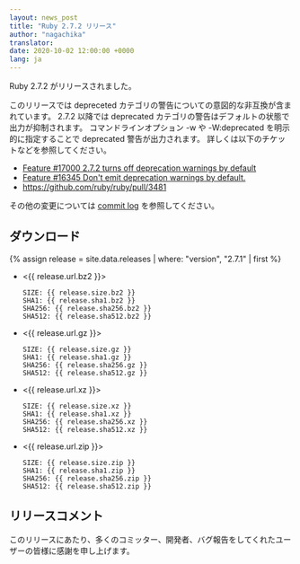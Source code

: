 ```yaml
---
layout: news_post
title: "Ruby 2.7.2 リリース"
author: "nagachika"
translator:
date: 2020-10-02 12:00:00 +0000
lang: ja
---
```


Ruby 2.7.2 がリリースされました。

このリリースでは depreceted カテゴリの警告についての意図的な非互換が含まれています。
2.7.2 以降では deprecated カテゴリの警告はデフォルトの状態で出力が抑制されます。
コマンドラインオプション -w や -W:deprecated を明示的に指定することで deprecated 警告が出力されます。
詳しくは以下のチケットなどを参照してください。


* [Feature #17000 2.7.2 turns off deprecation warnings by default](https://bugs.ruby-lang.org/issues/17000)
* [Feature #16345 Don't emit deprecation warnings by default.](https://bugs.ruby-lang.org/issues/16345)
* https://github.com/ruby/ruby/pull/3481

その他の変更については [commit log](https://github.com/ruby/ruby/compare/v2_7_1...v2_7_2) を参照してください。

## ダウンロード

{% assign release = site.data.releases | where: "version", "2.7.1" | first %}

* <{{ release.url.bz2 }}>

      SIZE: {{ release.size.bz2 }}
      SHA1: {{ release.sha1.bz2 }}
      SHA256: {{ release.sha256.bz2 }}
      SHA512: {{ release.sha512.bz2 }}

* <{{ release.url.gz }}>

      SIZE: {{ release.size.gz }}
      SHA1: {{ release.sha1.gz }}
      SHA256: {{ release.sha256.gz }}
      SHA512: {{ release.sha512.gz }}

* <{{ release.url.xz }}>

      SIZE: {{ release.size.xz }}
      SHA1: {{ release.sha1.xz }}
      SHA256: {{ release.sha256.xz }}
      SHA512: {{ release.sha512.xz }}

* <{{ release.url.zip }}>

      SIZE: {{ release.size.zip }}
      SHA1: {{ release.sha1.zip }}
      SHA256: {{ release.sha256.zip }}
      SHA512: {{ release.sha512.zip }}

## リリースコメント

このリリースにあたり、多くのコミッター、開発者、バグ報告をしてくれたユーザーの皆様に感謝を申し上げます。
